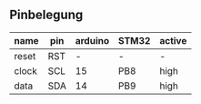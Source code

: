 ## Pinbelegung  

name|pin|arduino|STM32|active  
--------------|-----|---------|-------|-------  
reset|RST|-|-|-  
clock|SCL|15|PB8|high  
data|SDA|14|PB9|high  
